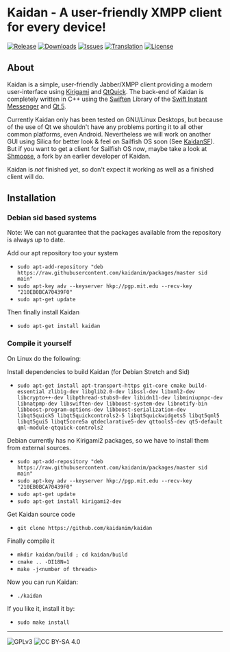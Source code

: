 # Kaidan - A user-friendly XMPP client for every device!

[![Release](https://img.shields.io/github/release/kaidanim/kaidan.svg)](https://github.com/kaidanim/kaidan/releases)
[![Downloads](https://img.shields.io/github/downloads/kaidanim/kaidan/total.svg)](https://github.com/kaidanim/kaidan/releases)
[![Issues](https://img.shields.io/github/issues/kaidanim/kaidan.svg)](https://github.com/kaidanim/kaidan/issues)
[![Translation](https://hosted.weblate.org/widgets/kaidan/-/svg-badge.svg)](https://hosted.weblate.org/projects/kaidan/translations/)
[![License](https://img.shields.io/badge/License-GPLv3%2B%20%2F%20CC%20BY--SA%204.0-blue.svg)](https://raw.githubusercontent.com/kaidanim/kaidan/master/LICENSE.txt)


## About

Kaidan is a simple, user-friendly Jabber/XMPP client providing a modern user-interface
using [Kirigami](https://techbase.kde.org/Kirigami) and [QtQuick](http://wiki.qt.io/Qt_Quick).
The back-end of Kaidan is completely written in C++ using the [Swiften](http://swift.im/swiften.html)
Library of the [Swift Instant Messenger](http://swift.im/swift.html) and [Qt 5](https://www.qt.io/).

Currently Kaidan only has been tested on GNU/Linux Desktops, but because of the use of Qt we shouldn't have
any problems porting it to all other common platforms, even Android. Nevertheless we will work on another
GUI using Silica for better look & feel on Sailfish OS soon (See [KaidanSF](https://github.com/KaidanIM/KaidanSF)).
But if you want to get a client for Sailfish OS _now_, maybe take a look at
[Shmoose](https://github.com/geobra/harbour-shmoose), a fork by an earlier developer of Kaidan.

Kaidan is *not* finished yet, so don't expect it working as well as a finished client will do.


## Installation

### Debian sid based systems

Note: We can not guarantee that the packages available from the repository is always up to date.

Add our apt repository too your system

 * `sudo apt-add-repository "deb https://raw.githubusercontent.com/kaidanim/packages/master sid main"`
 * `sudo apt-key adv --keyserver hkp://pgp.mit.edu --recv-key "210EB0BCA70439F0"`
 * `sudo apt-get update`

Then finally install Kaidan

 * `sudo apt-get install kaidan`

### Compile it yourself

On Linux do the following:

Install dependencies to build Kaidan (for Debian Stretch and Sid)

 *  `sudo apt-get install apt-transport-https git-core cmake build-essential zlib1g-dev libglib2.0-dev libssl-dev libxml2-dev libcrypto++-dev libpthread-stubs0-dev libidn11-dev libminiupnpc-dev libnatpmp-dev libswiften-dev libboost-system-dev libnotify-bin libboost-program-options-dev libboost-serialization-dev libqt5quick5 libqt5quickcontrols2-5 libqt5quickwidgets5 libqt5qml5 libqt5gui5 libqt5core5a qtdeclarative5-dev qttools5-dev qt5-default qml-module-qtquick-controls2`

Debian currently has no Kirigami2 packages, so we have to install them from external sources.

 * `sudo apt-add-repository "deb https://raw.githubusercontent.com/kaidanim/packages/master sid main"`
 * `sudo apt-key adv --keyserver hkp://pgp.mit.edu --recv-key "210EB0BCA70439F0"`
 * `sudo apt-get update`
 * `sudo apt-get install kirigami2-dev`

Get Kaidan source code

 * `git clone https://github.com/kaidanim/kaidan`

Finally compile it

 * `mkdir kaidan/build ; cd kaidan/build`
 * `cmake .. -DI18N=1`
 * `make -j<number of threads>`

Now you can run Kaidan:

 * `./kaidan`

If you like it, install it by:

 * `sudo make install`

----

![GPLv3](https://www.gnu.org/graphics/gplv3-127x51.png)
![CC BY-SA 4.0](https://i.creativecommons.org/l/by-sa/4.0/88x31.png)
